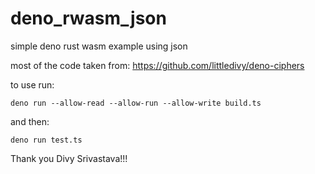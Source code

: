 # deno_rwasm_json
simple deno rust wasm example using json

most of the code taken from:
https://github.com/littledivy/deno-ciphers

to use run:

```deno run --allow-read --allow-run --allow-write build.ts```

and then:

```deno run test.ts```

Thank you Divy Srivastava!!!
